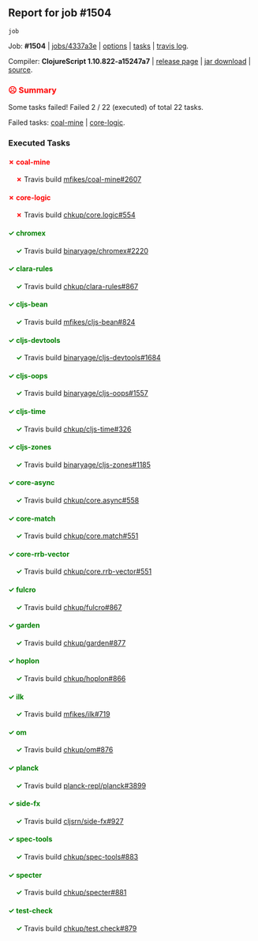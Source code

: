 ## Report for job #1504
```
job
```


Job: **#1504** | [jobs/4337a3e](https://github.com/cljs-oss/canary/commit/4337a3e5f564f210eb59d56a79408976182facdd) | [options](options.edn) | [tasks](tasks.edn) | [travis log](https://travis-ci.org/cljs-oss/canary/builds/718333530).

Compiler: **ClojureScript 1.10.822-a15247a7** | [release page](https://github.com/cljs-oss/canary/releases/tag/r1.10.822-a15247a7) | [jar download](https://github.com/cljs-oss/canary/releases/download/r1.10.822-a15247a7/clojurescript-1.10.822-a15247a7.jar) | [source](https://github.com/clojure/clojurescript/commit/a15247a743d4d1c5d73224038f7289c447b38ca8).

### <b style='color:red'>☹ Summary</b>

Some tasks failed! Failed 2 / 22 (executed) of total 22 tasks.

Failed tasks: [coal-mine](#-coal-mine) | [core-logic](#-core-logic).

### Executed Tasks

#### <b style='color:red'>&#x2717; coal-mine</b>
&nbsp;&nbsp;&nbsp;&nbsp;<b style='color:red'>&#x2717;</b> Travis build [mfikes/coal-mine#2607](https://travis-ci.org/mfikes/coal-mine/builds/718333811)<br>

#### <b style='color:red'>&#x2717; core-logic</b>
&nbsp;&nbsp;&nbsp;&nbsp;<b style='color:red'>&#x2717;</b> Travis build [chkup/core.logic#554](https://travis-ci.org/chkup/core.logic/builds/718333819)<br>

#### <b style='color:green'>&#x2713; chromex</b>
&nbsp;&nbsp;&nbsp;&nbsp;<b style='color:green'>&#x2713;</b> Travis build [binaryage/chromex#2220](https://travis-ci.org/binaryage/chromex/builds/718333796)<br>

#### <b style='color:green'>&#x2713; clara-rules</b>
&nbsp;&nbsp;&nbsp;&nbsp;<b style='color:green'>&#x2713;</b> Travis build [chkup/clara-rules#867](https://travis-ci.org/chkup/clara-rules/builds/718333798)<br>

#### <b style='color:green'>&#x2713; cljs-bean</b>
&nbsp;&nbsp;&nbsp;&nbsp;<b style='color:green'>&#x2713;</b> Travis build [mfikes/cljs-bean#824](https://travis-ci.org/mfikes/cljs-bean/builds/718333800)<br>

#### <b style='color:green'>&#x2713; cljs-devtools</b>
&nbsp;&nbsp;&nbsp;&nbsp;<b style='color:green'>&#x2713;</b> Travis build [binaryage/cljs-devtools#1684](https://travis-ci.org/binaryage/cljs-devtools/builds/718333802)<br>

#### <b style='color:green'>&#x2713; cljs-oops</b>
&nbsp;&nbsp;&nbsp;&nbsp;<b style='color:green'>&#x2713;</b> Travis build [binaryage/cljs-oops#1557](https://travis-ci.org/binaryage/cljs-oops/builds/718333804)<br>

#### <b style='color:green'>&#x2713; cljs-time</b>
&nbsp;&nbsp;&nbsp;&nbsp;<b style='color:green'>&#x2713;</b> Travis build [chkup/cljs-time#326](https://travis-ci.org/chkup/cljs-time/builds/718333806)<br>

#### <b style='color:green'>&#x2713; cljs-zones</b>
&nbsp;&nbsp;&nbsp;&nbsp;<b style='color:green'>&#x2713;</b> Travis build [binaryage/cljs-zones#1185](https://travis-ci.org/binaryage/cljs-zones/builds/718333809)<br>

#### <b style='color:green'>&#x2713; core-async</b>
&nbsp;&nbsp;&nbsp;&nbsp;<b style='color:green'>&#x2713;</b> Travis build [chkup/core.async#558](https://travis-ci.org/chkup/core.async/builds/718333817)<br>

#### <b style='color:green'>&#x2713; core-match</b>
&nbsp;&nbsp;&nbsp;&nbsp;<b style='color:green'>&#x2713;</b> Travis build [chkup/core.match#551](https://travis-ci.org/chkup/core.match/builds/718333821)<br>

#### <b style='color:green'>&#x2713; core-rrb-vector</b>
&nbsp;&nbsp;&nbsp;&nbsp;<b style='color:green'>&#x2713;</b> Travis build [chkup/core.rrb-vector#551](https://travis-ci.org/chkup/core.rrb-vector/builds/718333823)<br>

#### <b style='color:green'>&#x2713; fulcro</b>
&nbsp;&nbsp;&nbsp;&nbsp;<b style='color:green'>&#x2713;</b> Travis build [chkup/fulcro#867](https://travis-ci.org/chkup/fulcro/builds/718333827)<br>

#### <b style='color:green'>&#x2713; garden</b>
&nbsp;&nbsp;&nbsp;&nbsp;<b style='color:green'>&#x2713;</b> Travis build [chkup/garden#877](https://travis-ci.org/chkup/garden/builds/718333831)<br>

#### <b style='color:green'>&#x2713; hoplon</b>
&nbsp;&nbsp;&nbsp;&nbsp;<b style='color:green'>&#x2713;</b> Travis build [chkup/hoplon#866](https://travis-ci.org/chkup/hoplon/builds/718333862)<br>

#### <b style='color:green'>&#x2713; ilk</b>
&nbsp;&nbsp;&nbsp;&nbsp;<b style='color:green'>&#x2713;</b> Travis build [mfikes/ilk#719](https://travis-ci.org/mfikes/ilk/builds/718333904)<br>

#### <b style='color:green'>&#x2713; om</b>
&nbsp;&nbsp;&nbsp;&nbsp;<b style='color:green'>&#x2713;</b> Travis build [chkup/om#876](https://travis-ci.org/chkup/om/builds/718333855)<br>

#### <b style='color:green'>&#x2713; planck</b>
&nbsp;&nbsp;&nbsp;&nbsp;<b style='color:green'>&#x2713;</b> Travis build [planck-repl/planck#3899](https://travis-ci.org/planck-repl/planck/builds/718333848)<br>

#### <b style='color:green'>&#x2713; side-fx</b>
&nbsp;&nbsp;&nbsp;&nbsp;<b style='color:green'>&#x2713;</b> Travis build [cljsrn/side-fx#927](https://travis-ci.org/cljsrn/side-fx/builds/718333873)<br>

#### <b style='color:green'>&#x2713; spec-tools</b>
&nbsp;&nbsp;&nbsp;&nbsp;<b style='color:green'>&#x2713;</b> Travis build [chkup/spec-tools#883](https://travis-ci.org/chkup/spec-tools/builds/718333881)<br>

#### <b style='color:green'>&#x2713; specter</b>
&nbsp;&nbsp;&nbsp;&nbsp;<b style='color:green'>&#x2713;</b> Travis build [chkup/specter#881](https://travis-ci.org/chkup/specter/builds/718333853)<br>

#### <b style='color:green'>&#x2713; test-check</b>
&nbsp;&nbsp;&nbsp;&nbsp;<b style='color:green'>&#x2713;</b> Travis build [chkup/test.check#879](https://travis-ci.org/chkup/test.check/builds/718333898)<br>